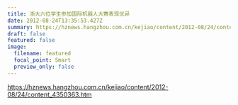 ```yaml
---
title: 浙大六位学生参加国际机器人大赛表现优异
date: 2012-08-24T13:35:53.427Z
summary: https://hznews.hangzhou.com.cn/kejiao/content/2012-08/24/content_4350363.htm
draft: false
featured: false
image:
  filename: featured
  focal_point: Smart
  preview_only: false
---
```

https://hznews.hangzhou.com.cn/kejiao/content/2012-08/24/content_4350363.htm